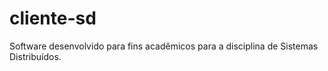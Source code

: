 # cliente-sd
Software desenvolvido para fins acadêmicos para a disciplina de Sistemas Distribuídos.
